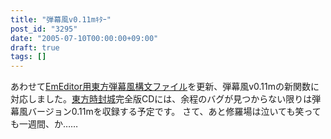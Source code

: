 ```yaml
---
title: "弾幕風v0.11mｷﾀｰ"
post_id: "3295"
date: "2005-07-10T00:00:00+09:00"
draft: true
tags: []
---
```



あわせて[EmEditor用東方弾幕風構文ファイル](/emeditor-danmakufu)を更新、弾幕風v0.11mの新関数に対応しました。[東方時封城](https://danmaq.com/!/thA/)完全版CDには、余程のバグが見つからない限りは弾幕風バージョン0.11mを収録する予定です。  さて、あと修羅場は泣いても笑っても一週間、か……
